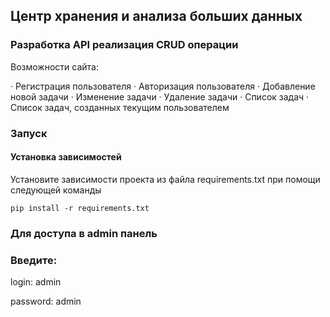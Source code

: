 ## Центр хранения и анализа больших данных

### Разработка API реализация CRUD операции

Возможности сайта:

· Регистрация пользователя
· Авторизация пользователя
· Добавление новой задачи
· Изменение задачи
· Удаление задачи
· Список задач
· Список задач, созданных текущим пользователем

### Запуск

#### Установка зависимостей 

Установите зависимости проекта из файла requirements.txt при помощи следующей команды

`pip install -r requirements.txt`

### Для доступа в admin панель

### Введите:

login: admin

password: admin
